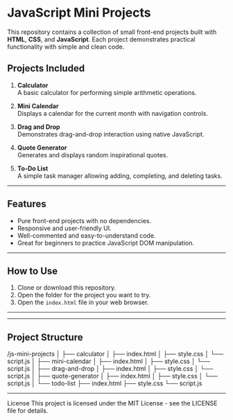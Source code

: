 # JavaScript Mini Projects

This repository contains a collection of small front-end projects built with **HTML**, **CSS**, and **JavaScript**. Each project demonstrates practical functionality with simple and clean code.

## Projects Included

1. **Calculator**  
   A basic calculator for performing simple arithmetic operations.

2. **Mini Calendar**  
   Displays a calendar for the current month with navigation controls.

3. **Drag and Drop**  
   Demonstrates drag-and-drop interaction using native JavaScript.

4. **Quote Generator**  
   Generates and displays random inspirational quotes.

5. **To-Do List**  
   A simple task manager allowing adding, completing, and deleting tasks.

---

## Features

- Pure front-end projects with no dependencies.
- Responsive and user-friendly UI.
- Well-commented and easy-to-understand code.
- Great for beginners to practice JavaScript DOM manipulation.

---

## How to Use

1. Clone or download this repository.
2. Open the folder for the project you want to try.
3. Open the `index.html` file in your web browser.

---



---

## Project Structure


/js-mini-projects
│
├── calculator
│ ├── index.html
│ ├── style.css
│ └── script.js
│
├── mini-calendar
│ ├── index.html
│ ├── style.css
│ └── script.js
│
├── drag-and-drop
│ ├── index.html
│ ├── style.css
│ └── script.js
│
├── quote-generator
│ ├── index.html
│ ├── style.css
│ └── script.js
│
└── todo-list
├── index.html
├── style.css
└── script.js

---

License
This project is licensed under the MIT License - see the LICENSE file for details.
